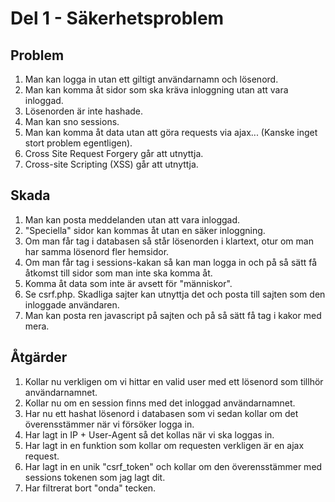 # Del 1 - Säkerhetsproblem

## Problem
1. Man kan logga in utan ett giltigt användarnamn och lösenord.
2. Man kan komma åt sidor som ska kräva inloggning utan att vara inloggad.
3. Lösenorden är inte hashade.
4. Man kan sno sessions.
5. Man kan komma åt data utan att göra requests via ajax... (Kanske inget stort problem egentligen).
6. Cross Site Request Forgery går att utnyttja.
7. Cross-site Scripting (XSS) går att utnyttja.

## Skada
1. Man kan posta meddelanden utan att vara inloggad.
2. "Speciella" sidor kan kommas åt utan en säker inloggning.
3. Om man får tag i databasen så står lösenorden i klartext, otur om man har samma lösenord fler hemsidor.
4. Om man får tag i sessions-kakan så kan man logga in och på så sätt få åtkomst till sidor som man inte ska komma åt.
5. Komma åt data som inte är avsett för "människor".
6. Se csrf.php. Skadliga sajter kan utnyttja det och posta till sajten som den inloggade användaren.
7. Man kan posta ren javascript på sajten och på så sätt få tag i kakor med mera.

## Åtgärder
1. Kollar nu verkligen om vi hittar en valid user med ett lösenord som tillhör användarnamnet.
2. Kollar nu om en session finns med det inloggad användarnamnet.
3. Har nu ett hashat lösenord i databasen som vi sedan kollar om det överensstämmer när vi försöker logga in.
4. Har lagt in IP + User-Agent så det kollas när vi ska loggas in.
5. Har lagt in en funktion som kollar om requesten verkligen är en ajax request.
6. Har lagt in en unik "csrf_token" och kollar om den överensstämmer med sessions tokenen som jag lagt dit.
7. Har filtrerat bort "onda" tecken.